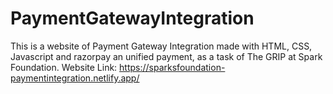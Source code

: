 # PaymentGatewayIntegration
This is a website of Payment Gateway Integration made with HTML, CSS, Javascript and razorpay an unified payment, as a task of The GRIP at Spark Foundation.
Website Link: https://sparksfoundation-paymentintegration.netlify.app/
